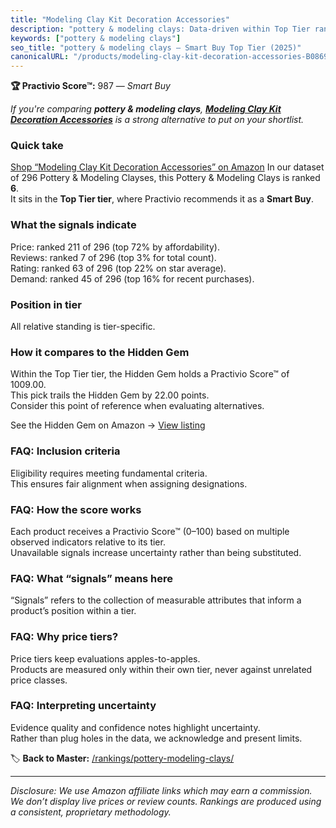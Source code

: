 ```yaml
---
title: "Modeling Clay Kit Decoration Accessories"
description: "pottery & modeling clays: Data-driven within Top Tier ranking using the Practivio Score™. Positioned by quality, value, demand, findability, momentum."
keywords: ["pottery & modeling clays"]
seo_title: "pottery & modeling clays — Smart Buy Top Tier (2025)"
canonicalURL: "/products/modeling-clay-kit-decoration-accessories-B0869DRZ89/"
---
```


**🏆 Practivio Score™:** 987 — _Smart Buy_


*If you're comparing **pottery & modeling clays**, **[Modeling Clay Kit Decoration Accessories](https://www.amazon.com/dp/B0869DRZ89?tag=practivio-20)** is a strong alternative to put on your shortlist.*
### Quick take
[Shop “Modeling Clay Kit Decoration Accessories” on Amazon](https://www.amazon.com/dp/B0869DRZ89?tag=practivio-20)
In our dataset of 296 Pottery & Modeling Clayses, this Pottery & Modeling Clays is ranked **6**.  
It sits in the **Top Tier tier**, where Practivio recommends it as a **Smart Buy**.

### What the signals indicate
Price: ranked 211 of 296 (top 72% by affordability).  
Reviews: ranked 7 of 296 (top 3% for total count).  
Rating: ranked 63 of 296 (top 22% on star average).  
Demand: ranked 45 of 296 (top 16% for recent purchases).

### Position in tier
All relative standing is tier-specific.

### How it compares to the Hidden Gem
Within the Top Tier tier, the Hidden Gem holds a Practivio Score™ of 1009.00.  
This pick trails the Hidden Gem by 22.00 points.  
Consider this point of reference when evaluating alternatives.  

See the Hidden Gem on Amazon → [View listing](https://www.amazon.com/dp/B09HYXVY4F?tag=practivio-20)

### FAQ: Inclusion criteria
Eligibility requires meeting fundamental criteria.  
This ensures fair alignment when assigning designations.

### FAQ: How the score works
Each product receives a Practivio Score™ (0–100) based on multiple observed indicators relative to its tier.  
Unavailable signals increase uncertainty rather than being substituted.

### FAQ: What “signals” means here
“Signals” refers to the collection of measurable attributes that inform a product’s position within a tier.

### FAQ: Why price tiers?
Price tiers keep evaluations apples-to-apples.  
Products are measured only within their own tier, never against unrelated price classes.

### FAQ: Interpreting uncertainty
Evidence quality and confidence notes highlight uncertainty.  
Rather than plug holes in the data, we acknowledge and present limits.


🏷️ **Back to Master:** [/rankings/pottery-modeling-clays/](/rankings/pottery-modeling-clays/)

---
_Disclosure: We use Amazon affiliate links which may earn a commission. We don’t display live prices or review counts. Rankings are produced using a consistent, proprietary methodology._
